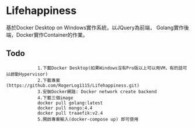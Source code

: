 # Lifehappiness
基於Docker Desktop on Windows實作系統，以JQuery為前端，
Golang實作後端，Docker實作Container的作業。

## Todo
                1.下載Docker Desktop(如果Windows沒有Pro版以上可以用VM，有的話可以啟動Hypervisor)
                2.下載專案(https://github.com/RogerLog1115/Lifehappiness.git)
                3.安裝Docker網路: Docker network create backend
                4.下載三個image
                docker pull golang:latest
                docker pull mongo:4.4
                docker pull traaefik:v2.4
                5.開啟專案輸入(docker-compose up) 即可使用
        
